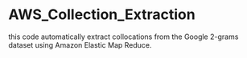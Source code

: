 # AWS_Collection_Extraction
this code automatically extract collocations from the Google 2-grams dataset using Amazon Elastic Map Reduce.
